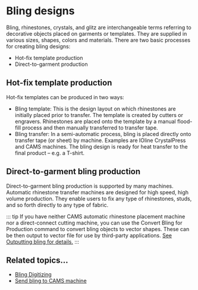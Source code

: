 # Bling designs

Bling, rhinestones, crystals, and glitz are interchangeable terms referring to decorative objects placed on garments or templates. They are supplied in various sizes, shapes, colors and materials. There are two basic processes for creating bling designs:

- Hot-fix template production
- Direct-to-garment production

## Hot-fix template production

Hot-fix templates can be produced in two ways:

- Bling template: This is the design layout on which rhinestones are initially placed prior to transfer. The template is created by cutters or engravers. Rhinestones are placed onto the template by a manual flood-fill process and then manually transferred to transfer tape.
- Bling transfer: In a semi-automatic process, bling is placed directly onto transfer tape (or sheet) by machine. Examples are IOline CrystalPress and CAMS machines. The bling design is ready for heat transfer to the final product – e.g. a T-shirt.

## Direct-to-garment bling production

Direct-to-garment bling production is supported by many machines. Automatic rhinestone transfer machines are designed for high speed, high volume production. They enable users to fix any type of rhinestones, studs, and so forth directly to any type of fabric.

::: tip
If you have neither CAMS automatic rhinestone placement machine nor a direct-connect cutting machine, you can use the Convert Bling for Production command to convert bling objects to vector shapes. These can be then output to vector file for use by third-party applications. [See Outputting bling for details.](../bling/Outputting_bling)
:::

## Related topics...

- [Bling Digitizing](../bling/Bling_Digitizing)
- [Send bling to CAMS machine](Send_bling_to_CAMS_machine)
